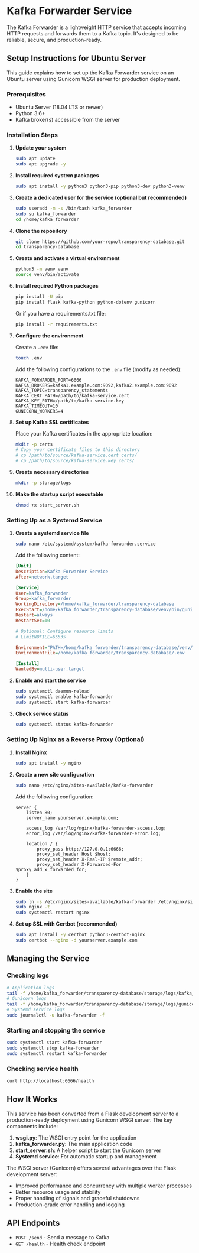 # Kafka Forwarder Service

The Kafka Forwarder is a lightweight HTTP service that accepts incoming HTTP requests and forwards them to a Kafka topic. It's designed to be reliable, secure, and production-ready.

## Setup Instructions for Ubuntu Server

This guide explains how to set up the Kafka Forwarder service on an Ubuntu server using Gunicorn WSGI server for production deployment.

### Prerequisites

- Ubuntu Server (18.04 LTS or newer)
- Python 3.6+ 
- Kafka broker(s) accessible from the server

### Installation Steps

1. **Update your system**

   ```bash
   sudo apt update
   sudo apt upgrade -y
   ```

2. **Install required system packages**

   ```bash
   sudo apt install -y python3 python3-pip python3-dev python3-venv
   ```

3. **Create a dedicated user for the service (optional but recommended)**

   ```bash
   sudo useradd -m -s /bin/bash kafka_forwarder
   sudo su kafka_forwarder
   cd /home/kafka_forwarder
   ```

4. **Clone the repository**

   ```bash
   git clone https://github.com/your-repo/transparency-database.git
   cd transparency-database
   ```

5. **Create and activate a virtual environment**

   ```bash
   python3 -m venv venv
   source venv/bin/activate
   ```

6. **Install required Python packages**

   ```bash
   pip install -U pip
   pip install flask kafka-python python-dotenv gunicorn
   ```
   
   Or if you have a requirements.txt file:
   
   ```bash
   pip install -r requirements.txt
   ```

7. **Configure the environment**

   Create a `.env` file:

   ```bash
   touch .env
   ```

   Add the following configurations to the `.env` file (modify as needed):

   ```
   KAFKA_FORWARDER_PORT=6666
   KAFKA_BROKERS=kafka1.example.com:9092,kafka2.example.com:9092
   KAFKA_TOPIC=transparency_statements
   KAFKA_CERT_PATH=/path/to/kafka-service.cert
   KAFKA_KEY_PATH=/path/to/kafka-service.key
   KAFKA_TIMEOUT=10
   GUNICORN_WORKERS=4
   ```

8. **Set up Kafka SSL certificates**

   Place your Kafka certificates in the appropriate location:
   
   ```bash
   mkdir -p certs
   # Copy your certificate files to this directory
   # cp /path/to/source/kafka-service.cert certs/
   # cp /path/to/source/kafka-service.key certs/
   ```

9. **Create necessary directories**

   ```bash
   mkdir -p storage/logs
   ```

10. **Make the startup script executable**

    ```bash
    chmod +x start_server.sh
    ```

### Setting Up as a Systemd Service

1. **Create a systemd service file**

   ```bash
   sudo nano /etc/systemd/system/kafka-forwarder.service
   ```

   Add the following content:

   ```ini
   [Unit]
   Description=Kafka Forwarder Service
   After=network.target

   [Service]
   User=kafka_forwarder
   Group=kafka_forwarder
   WorkingDirectory=/home/kafka_forwarder/transparency-database
   ExecStart=/home/kafka_forwarder/transparency-database/venv/bin/gunicorn --bind 127.0.0.1:6666 --workers 4 wsgi:app
   Restart=always
   RestartSec=10

   # Optional: Configure resource limits
   # LimitNOFILE=65535

   Environment="PATH=/home/kafka_forwarder/transparency-database/venv/bin"
   EnvironmentFile=/home/kafka_forwarder/transparency-database/.env

   [Install]
   WantedBy=multi-user.target
   ```

2. **Enable and start the service**

   ```bash
   sudo systemctl daemon-reload
   sudo systemctl enable kafka-forwarder
   sudo systemctl start kafka-forwarder
   ```

3. **Check service status**

   ```bash
   sudo systemctl status kafka-forwarder
   ```

### Setting Up Nginx as a Reverse Proxy (Optional)

1. **Install Nginx**

   ```bash
   sudo apt install -y nginx
   ```

2. **Create a new site configuration**

   ```bash
   sudo nano /etc/nginx/sites-available/kafka-forwarder
   ```

   Add the following configuration:

   ```nginx
   server {
       listen 80;
       server_name yourserver.example.com;

       access_log /var/log/nginx/kafka-forwarder-access.log;
       error_log /var/log/nginx/kafka-forwarder-error.log;

       location / {
           proxy_pass http://127.0.0.1:6666;
           proxy_set_header Host $host;
           proxy_set_header X-Real-IP $remote_addr;
           proxy_set_header X-Forwarded-For $proxy_add_x_forwarded_for;
       }
   }
   ```

3. **Enable the site**

   ```bash
   sudo ln -s /etc/nginx/sites-available/kafka-forwarder /etc/nginx/sites-enabled/
   sudo nginx -t
   sudo systemctl restart nginx
   ```

4. **Set up SSL with Certbot (recommended)**

   ```bash
   sudo apt install -y certbot python3-certbot-nginx
   sudo certbot --nginx -d yourserver.example.com
   ```

## Managing the Service

### Checking logs

```bash
# Application logs
tail -f /home/kafka_forwarder/transparency-database/storage/logs/kafka_forwarder.log
# Gunicorn logs
tail -f /home/kafka_forwarder/transparency-database/storage/logs/gunicorn-*.log
# Systemd service logs
sudo journalctl -u kafka-forwarder -f
```

### Starting and stopping the service

```bash
sudo systemctl start kafka-forwarder
sudo systemctl stop kafka-forwarder
sudo systemctl restart kafka-forwarder
```

### Checking service health

```bash
curl http://localhost:6666/health
```

## How It Works

This service has been converted from a Flask development server to a production-ready deployment using Gunicorn WSGI server. The key components include:

1. **wsgi.py**: The WSGI entry point for the application
2. **kafka_forwarder.py**: The main application code
3. **start_server.sh**: A helper script to start the Gunicorn server
4. **Systemd service**: For automatic startup and management

The WSGI server (Gunicorn) offers several advantages over the Flask development server:
- Improved performance and concurrency with multiple worker processes
- Better resource usage and stability
- Proper handling of signals and graceful shutdowns
- Production-grade error handling and logging

## API Endpoints

- `POST /send` - Send a message to Kafka
- `GET /health` - Health check endpoint